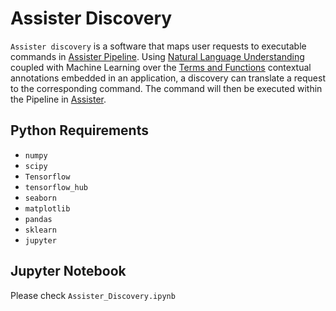 # Assister Discovery

`Assister discovery` is a software that maps user requests to executable commands in [Assister Pipeline](https://github.com/keyvan-m-sadeghi/assister/tree/assister-conception/rfcs/text/assister-conception#assister-pipeline). Using [Natural Language Understanding](https://en.wikipedia.org/wiki/Natural-language_understanding) coupled with Machine Learning over the [Terms and Functions](https://github.com/keyvan-m-sadeghi/assister/tree/assister-conception/rfcs/text/assister-conception#terms-and-functions-language-tfx) contextual annotations embedded in an application, a discovery can translate a request to the corresponding command. The command will then be executed within the Pipeline in [Assister](https://github.com/keyvan-m-sadeghi/assister/tree/assister-conception/rfcs/text/assister-conception).

## Python Requirements
- `numpy`
- `scipy`
- `Tensorflow`
- `tensorflow_hub`
- `seaborn`
- `matplotlib`
- `pandas`
- `sklearn`
- `jupyter`

## Jupyter Notebook

Please check `Assister_Discovery.ipynb` 
